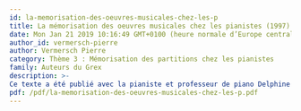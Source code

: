 ```yaml
---
id: la-memorisation-des-oeuvres-musicales-chez-les-p
title: La mémorisation des oeuvres musicales chez les pianistes (1997)
date: Mon Jan 21 2019 10:16:49 GMT+0100 (heure normale d’Europe centrale)
author_id: vermersch-pierre
author: Vermersch Pierre
category: Thème 3 : Mémorisation des partitions chez les pianistes
family: Auteurs du Grex
description: >-
Ce texte a été publié avec la pianiste et professeur de piano Delphine Arbeau avec qui les recherches ont été conduite comme article dans la revue française : Médecine des arts, 2, 1997. 
pdf: /pdf/la-memorisation-des-oeuvres-musicales-chez-les-p.pdf
---
```

